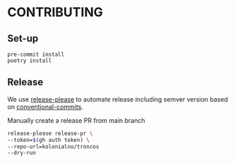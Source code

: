 <!--pytest-codeblocks:skipfile-->
# CONTRIBUTING

## Set-up

```shell
pre-commit install
poetry install
```

## Release

We use [release-please](https://github.com/googleapis/release-please) to automate release including semver version based on [conventional-commits](https://www.conventionalcommits.org/en/v1.0.0/).

Manually create a release PR from main branch

```bash
release-please release-pr \
--token=$(gh auth token) \
--repo-url=kolonialno/troncos
--dry-run
```
